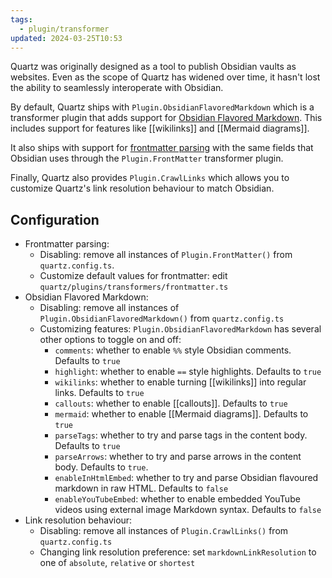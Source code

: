 ```yaml
---
tags:
  - plugin/transformer
updated: 2024-03-25T10:53
---
```


Quartz was originally designed as a tool to publish Obsidian vaults as websites. Even as the scope of Quartz has widened over time, it hasn't lost the ability to seamlessly interoperate with Obsidian.

By default, Quartz ships with `Plugin.ObsidianFlavoredMarkdown` which is a transformer plugin that adds support for [Obsidian Flavored Markdown](https://help.obsidian.md/Editing+and+formatting/Obsidian+Flavored+Markdown). This includes support for features like [[wikilinks]] and [[Mermaid diagrams]].

It also ships with support for [frontmatter parsing](https://help.obsidian.md/Editing+and+formatting/Properties) with the same fields that Obsidian uses through the `Plugin.FrontMatter` transformer plugin.

Finally, Quartz also provides `Plugin.CrawlLinks` which allows you to customize Quartz's link resolution behaviour to match Obsidian.

## Configuration

- Frontmatter parsing:
  - Disabling: remove all instances of `Plugin.FrontMatter()` from `quartz.config.ts`.
  - Customize default values for frontmatter: edit `quartz/plugins/transformers/frontmatter.ts`
- Obsidian Flavored Markdown:
  - Disabling: remove all instances of `Plugin.ObsidianFlavoredMarkdown()` from `quartz.config.ts`
  - Customizing features: `Plugin.ObsidianFlavoredMarkdown` has several other options to toggle on and off:
    - `comments`: whether to enable `%%` style Obsidian comments. Defaults to `true`
    - `highlight`: whether to enable `==` style highlights. Defaults to `true`
    - `wikilinks`: whether to enable turning [[wikilinks]] into regular links. Defaults to `true`
    - `callouts`: whether to enable [[callouts]]. Defaults to `true`
    - `mermaid`: whether to enable [[Mermaid diagrams]]. Defaults to `true`
    - `parseTags`: whether to try and parse tags in the content body. Defaults to `true`
    - `parseArrows`: whether to try and parse arrows in the content body. Defaults to `true`.
    - `enableInHtmlEmbed`: whether to try and parse Obsidian flavoured markdown in raw HTML. Defaults to `false`
    - `enableYouTubeEmbed`: whether to enable embedded YouTube videos using external image Markdown syntax. Defaults to `false`
- Link resolution behaviour:
  - Disabling: remove all instances of `Plugin.CrawlLinks()` from `quartz.config.ts`
  - Changing link resolution preference: set `markdownLinkResolution` to one of `absolute`, `relative` or `shortest`
